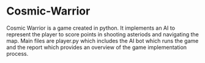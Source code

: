 # Cosmic-Warrior
Cosmic Warrior is a game created in python. It implements an AI to represent the player to score points in shooting asteriods and navigating the map. Main files are player.py which includes the AI bot which runs the game and the report which provides an overview of the game implementation process.
